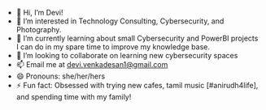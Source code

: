 - 👋 Hi, I’m Devi!
- 👀 I’m interested in Technology Consulting, Cybersecurity, and Photography.
- 🌱 I’m currently learning about small Cybersecurity and PowerBI projects I can do in my spare time to improve my knowledge base.
- 💞️ I’m looking to collaborate on learning new cybersecurity spaces
- 📫 Email me at devi.venkadesan1@gmail.com
- 😄 Pronouns: she/her/hers
- ⚡ Fun fact: Obsessed with trying new cafes, tamil music [#anirudh4life], and spending time with my family!

<!---
devivp1997/devivp1997 is a ✨ special ✨ repository because its `README.md` (this file) appears on your GitHub profile.
You can click the Preview link to take a look at your changes.
--->

